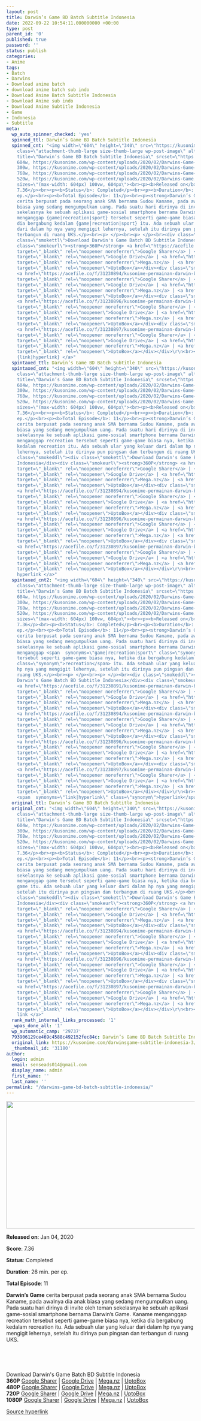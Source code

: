 ```yaml
---
layout: post
title: Darwin’s Game BD Batch Subtitle Indonesia
date: 2022-09-22 10:54:11.000000000 +00:00
type: post
parent_id: '0'
published: true
password: ''
status: publish
categories:
- Anime
tags:
- Batch
- Darwins
- Download anime batch
- download anime batch sub indo
- Download Anime Batch Subtitle Indonesia
- Download Anime sub indo
- Download Anime Subtitle Indonesia
- Game
- Indonesia
- Subtitle
meta:
  wp_auto_spinner_checked: 'yes'
  spinned_ttl: Darwin’s Game BD Batch Subtitle Indonesia
  spinned_cnt: "<img width=\"604\" height=\"340\" src=\"https://kusonime.com/wp-content/uploads/2020/02/Darwins-Game-604x340.jpg\"
    class=\"attachment-thumb-large size-thumb-large wp-post-image\" alt=\"\" loading=\"lazy\"
    title=\"Darwin’s Game BD Batch Subtitle Indonesia\" srcset=\"https://kusonime.com/wp-content/uploads/2020/02/Darwins-Game-604x340.jpg
    604w, https://kusonime.com/wp-content/uploads/2020/02/Darwins-Game-300x169.jpg
    300w, https://kusonime.com/wp-content/uploads/2020/02/Darwins-Game-768x432.jpg
    768w, https://kusonime.com/wp-content/uploads/2020/02/Darwins-Game-520x293.jpg
    520w, https://kusonime.com/wp-content/uploads/2020/02/Darwins-Game.jpg 1000w\"
    sizes=\"(max-width: 604px) 100vw, 604px\"><br><p><b>Released on</b>: Jan 04, 2020</p><br><p><b>Score</b>:
    7.36</p><br><p><b>Status</b>: Completed</p><br><p><b>Duration</b>: 26 min. per
    ep.</p><br><p><b>Total Episode</b>: 11</p><br><p><strong>Darwin’s Game</strong>
    cerita berpusat pada seorang anak SMA bernama Sudou Kaname, pada awalnya dia anak
    biasa yang sedang mengumpulkan uang. Pada suatu hari dirinya di invite oleh teman
    sekelasnya ke sebuah aplikasi game-sosial smartphone bernama Darwin’s Game. Kaname
    menganggap {game|recreation|sport} tersebut seperti game-game biasa nya, ketika
    dia bergabung kedalam {game|recreation|sport} itu. Ada sebuah ular yang keluar
    dari dalam hp nya yang mengigit lehernya, setelah itu dirinya pun pingsan dan
    terbangun di ruang UKS.</p><br><p> </p><br><p> </p><br><div class=\"smokeddl\"><div
    class=\"smokettl\">Download Darwin's Game Batch BD Subtitle Indonesia</div><div
    class=\"smokeurl\"><strong>360P</strong> <a href=\"https://acefile.co/f/31230891/kusonime-permainan-darwin-bd-360p-rar\"
    target=\"_blank\" rel=\"noopener noreferrer\">Google Sharer</a> | <a href=\"https://drive.google.com/uc?export=download&amp;id=1EjHTuLiKmMTefpqnjqWmtH6p3lW35wMQ\"
    target=\"_blank\" rel=\"noopener\">Google Drive</a> | <a href=\"https://mega.nz/file/nNkwFCZY#tyBcPGpE73fH6s4iqUe6t5hT7m1vB1tGjgG_FSeVk2k\"
    target=\"_blank\" rel=\"noopener noreferrer\">Mega.nz</a> | <a href=\"https://uptobox.com/z09r9r48xc4k\"
    target=\"_blank\" rel=\"noopener\">UptoBox</a></div><div class=\"smokeurl\"><strong>480P</strong>
    <a href=\"https://acefile.co/f/31230894/kusonime-permainan-darwin-bd-480p-rar\"
    target=\"_blank\" rel=\"noopener noreferrer\">Google Sharer</a> | <a href=\"https://drive.google.com/uc?export=download&amp;id=1-iyZa0SRX4EfQuDpSKCzqxL7VC3btvBq\"
    target=\"_blank\" rel=\"noopener\">Google Drive</a> | <a href=\"https://mega.nz/file/6BlChSwB#2MBzjsN6Q5MmjgdC5RLOKZntu_vGlnby2aARlP02-0E\"
    target=\"_blank\" rel=\"noopener noreferrer\">Mega.nz</a> | <a href=\"https://uptobox.com/qgt335g3rrwk\"
    target=\"_blank\" rel=\"noopener\">UptoBox</a></div><div class=\"smokeurl\"><strong>720P</strong>
    <a href=\"https://acefile.co/f/31230896/kusonime-permainan-darwin-bd-720p-rar\"
    target=\"_blank\" rel=\"noopener noreferrer\">Google Sharer</a> | <a href=\"https://drive.google.com/uc?export=download&amp;id=1OOGSFEetw9B-czimoN11Qig68SQL8m0n\"
    target=\"_blank\" rel=\"noopener\">Google Drive</a> | <a href=\"https://mega.nz/file/Xc8E3CwJ#fKkAM9a44JEpdO3F8V8RMculjn-GA3lDDrNOanxBE-A\"
    target=\"_blank\" rel=\"noopener noreferrer\">Mega.nz</a> | <a href=\"https://uptobox.com/pi2s0vckc5kw\"
    target=\"_blank\" rel=\"noopener\">UptoBox</a></div><div class=\"smokeurl\"><strong>1080P</strong>
    <a href=\"https://acefile.co/f/31230897/kusonime-permainan-darwin-bd-1080p-rar\"
    target=\"_blank\" rel=\"noopener noreferrer\">Google Sharer</a> | <a href=\"https://drive.google.com/uc?export=download&amp;id=1552Mq76yUT7ieAb5J_etmm0Oqf-qGs28\"
    target=\"_blank\" rel=\"noopener\">Google Drive</a> | <a href=\"https://mega.nz/file/mBtQAYID#TcuxVEqPCS3rHGkjsCPC7h9OawY9bPGBKEcM-RbHkEw\"
    target=\"_blank\" rel=\"noopener noreferrer\">Mega.nz</a> | <a href=\"https://uptobox.com/rc7h2sxk01ij\"
    target=\"_blank\" rel=\"noopener\">UptoBox</a></div></div>\r\n<br><a href=\"https://kusonime.com/darwinsgame-subtitle-indonesia-3/\">Source
    {link|hyperlink} </a>"
  spintaxed_ttl: Darwin’s Game BD Batch Subtitle Indonesia
  spintaxed_cnt: "<img width=\"604\" height=\"340\" src=\"https://kusonime.com/wp-content/uploads/2020/02/Darwins-Game-604x340.jpg\"
    class=\"attachment-thumb-large size-thumb-large wp-post-image\" alt=\"\" loading=\"lazy\"
    title=\"Darwin’s Game BD Batch Subtitle Indonesia\" srcset=\"https://kusonime.com/wp-content/uploads/2020/02/Darwins-Game-604x340.jpg
    604w, https://kusonime.com/wp-content/uploads/2020/02/Darwins-Game-300x169.jpg
    300w, https://kusonime.com/wp-content/uploads/2020/02/Darwins-Game-768x432.jpg
    768w, https://kusonime.com/wp-content/uploads/2020/02/Darwins-Game-520x293.jpg
    520w, https://kusonime.com/wp-content/uploads/2020/02/Darwins-Game.jpg 1000w\"
    sizes=\"(max-width: 604px) 100vw, 604px\"><br><p><b>Released on</b>: Jan 04, 2020</p><br><p><b>Score</b>:
    7.36</p><br><p><b>Status</b>: Completed</p><br><p><b>Duration</b>: 26 min. per
    ep.</p><br><p><b>Total Episode</b>: 11</p><br><p><strong>Darwin’s Game</strong>
    cerita berpusat pada seorang anak SMA bernama Sudou Kaname, pada awalnya dia anak
    biasa yang sedang mengumpulkan uang. Pada suatu hari dirinya di invite oleh teman
    sekelasnya ke sebuah aplikasi game-sosial smartphone bernama Darwin’s Game. Kaname
    menganggap recreation tersebut seperti game-game biasa nya, ketika dia bergabung
    kedalam recreation itu. Ada sebuah ular yang keluar dari dalam hp nya yang mengigit
    lehernya, setelah itu dirinya pun pingsan dan terbangun di ruang UKS.</p><br><p> </p><br><p> </p><br><div
    class=\"smokeddl\"><div class=\"smokettl\">Download Darwin's Game Batch BD Subtitle
    Indonesia</div><div class=\"smokeurl\"><strong>360P</strong> <a href=\"https://acefile.co/f/31230891/kusonime-permainan-darwin-bd-360p-rar\"
    target=\"_blank\" rel=\"noopener noreferrer\">Google Sharer</a> | <a href=\"https://drive.google.com/uc?export=download&amp;id=1EjHTuLiKmMTefpqnjqWmtH6p3lW35wMQ\"
    target=\"_blank\" rel=\"noopener\">Google Drive</a> | <a href=\"https://mega.nz/file/nNkwFCZY#tyBcPGpE73fH6s4iqUe6t5hT7m1vB1tGjgG_FSeVk2k\"
    target=\"_blank\" rel=\"noopener noreferrer\">Mega.nz</a> | <a href=\"https://uptobox.com/z09r9r48xc4k\"
    target=\"_blank\" rel=\"noopener\">UptoBox</a></div><div class=\"smokeurl\"><strong>480P</strong>
    <a href=\"https://acefile.co/f/31230894/kusonime-permainan-darwin-bd-480p-rar\"
    target=\"_blank\" rel=\"noopener noreferrer\">Google Sharer</a> | <a href=\"https://drive.google.com/uc?export=download&amp;id=1-iyZa0SRX4EfQuDpSKCzqxL7VC3btvBq\"
    target=\"_blank\" rel=\"noopener\">Google Drive</a> | <a href=\"https://mega.nz/file/6BlChSwB#2MBzjsN6Q5MmjgdC5RLOKZntu_vGlnby2aARlP02-0E\"
    target=\"_blank\" rel=\"noopener noreferrer\">Mega.nz</a> | <a href=\"https://uptobox.com/qgt335g3rrwk\"
    target=\"_blank\" rel=\"noopener\">UptoBox</a></div><div class=\"smokeurl\"><strong>720P</strong>
    <a href=\"https://acefile.co/f/31230896/kusonime-permainan-darwin-bd-720p-rar\"
    target=\"_blank\" rel=\"noopener noreferrer\">Google Sharer</a> | <a href=\"https://drive.google.com/uc?export=download&amp;id=1OOGSFEetw9B-czimoN11Qig68SQL8m0n\"
    target=\"_blank\" rel=\"noopener\">Google Drive</a> | <a href=\"https://mega.nz/file/Xc8E3CwJ#fKkAM9a44JEpdO3F8V8RMculjn-GA3lDDrNOanxBE-A\"
    target=\"_blank\" rel=\"noopener noreferrer\">Mega.nz</a> | <a href=\"https://uptobox.com/pi2s0vckc5kw\"
    target=\"_blank\" rel=\"noopener\">UptoBox</a></div><div class=\"smokeurl\"><strong>1080P</strong>
    <a href=\"https://acefile.co/f/31230897/kusonime-permainan-darwin-bd-1080p-rar\"
    target=\"_blank\" rel=\"noopener noreferrer\">Google Sharer</a> | <a href=\"https://drive.google.com/uc?export=download&amp;id=1552Mq76yUT7ieAb5J_etmm0Oqf-qGs28\"
    target=\"_blank\" rel=\"noopener\">Google Drive</a> | <a href=\"https://mega.nz/file/mBtQAYID#TcuxVEqPCS3rHGkjsCPC7h9OawY9bPGBKEcM-RbHkEw\"
    target=\"_blank\" rel=\"noopener noreferrer\">Mega.nz</a> | <a href=\"https://uptobox.com/rc7h2sxk01ij\"
    target=\"_blank\" rel=\"noopener\">UptoBox</a></div></div>\r\n<br><a href=\"https://kusonime.com/darwinsgame-subtitle-indonesia-3/\">Source
    hyperlink </a>"
  spintaxed_cnt2: "<img width=\"604\" height=\"340\" src=\"https://kusonime.com/wp-content/uploads/2020/02/Darwins-Game-604x340.jpg\"
    class=\"attachment-thumb-large size-thumb-large wp-post-image\" alt=\"\" loading=\"lazy\"
    title=\"Darwin’s Game BD Batch Subtitle Indonesia\" srcset=\"https://kusonime.com/wp-content/uploads/2020/02/Darwins-Game-604x340.jpg
    604w, https://kusonime.com/wp-content/uploads/2020/02/Darwins-Game-300x169.jpg
    300w, https://kusonime.com/wp-content/uploads/2020/02/Darwins-Game-768x432.jpg
    768w, https://kusonime.com/wp-content/uploads/2020/02/Darwins-Game-520x293.jpg
    520w, https://kusonime.com/wp-content/uploads/2020/02/Darwins-Game.jpg 1000w\"
    sizes=\"(max-width: 604px) 100vw, 604px\"><br><p><b>Released on</b>: Jan 04, 2020</p><br><p><b>Score</b>:
    7.36</p><br><p><b>Status</b>: Completed</p><br><p><b>Duration</b>: 26 min. per
    ep.</p><br><p><b>Total Episode</b>: 11</p><br><p><strong>Darwin’s Game</strong>
    cerita berpusat pada seorang anak SMA bernama Sudou Kaname, pada awalnya dia anak
    biasa yang sedang mengumpulkan uang. Pada suatu hari dirinya di invite oleh teman
    sekelasnya ke sebuah aplikasi game-sosial smartphone bernama Darwin’s Game. Kaname
    menganggap <span  synonyms=\"game|recreation|sport\" class=\"synonym\">recreation</span>
    tersebut seperti game-game biasa nya, ketika dia bergabung kedalam <span  synonyms=\"game|recreation|sport\"
    class=\"synonym\">recreation</span> itu. Ada sebuah ular yang keluar dari dalam
    hp nya yang mengigit lehernya, setelah itu dirinya pun pingsan dan terbangun di
    ruang UKS.</p><br><p> </p><br><p> </p><br><div class=\"smokeddl\"><div class=\"smokettl\">Download
    Darwin's Game Batch BD Subtitle Indonesia</div><div class=\"smokeurl\"><strong>360P</strong>
    <a href=\"https://acefile.co/f/31230891/kusonime-permainan-darwin-bd-360p-rar\"
    target=\"_blank\" rel=\"noopener noreferrer\">Google Sharer</a> | <a href=\"https://drive.google.com/uc?export=download&amp;id=1EjHTuLiKmMTefpqnjqWmtH6p3lW35wMQ\"
    target=\"_blank\" rel=\"noopener\">Google Drive</a> | <a href=\"https://mega.nz/file/nNkwFCZY#tyBcPGpE73fH6s4iqUe6t5hT7m1vB1tGjgG_FSeVk2k\"
    target=\"_blank\" rel=\"noopener noreferrer\">Mega.nz</a> | <a href=\"https://uptobox.com/z09r9r48xc4k\"
    target=\"_blank\" rel=\"noopener\">UptoBox</a></div><div class=\"smokeurl\"><strong>480P</strong>
    <a href=\"https://acefile.co/f/31230894/kusonime-permainan-darwin-bd-480p-rar\"
    target=\"_blank\" rel=\"noopener noreferrer\">Google Sharer</a> | <a href=\"https://drive.google.com/uc?export=download&amp;id=1-iyZa0SRX4EfQuDpSKCzqxL7VC3btvBq\"
    target=\"_blank\" rel=\"noopener\">Google Drive</a> | <a href=\"https://mega.nz/file/6BlChSwB#2MBzjsN6Q5MmjgdC5RLOKZntu_vGlnby2aARlP02-0E\"
    target=\"_blank\" rel=\"noopener noreferrer\">Mega.nz</a> | <a href=\"https://uptobox.com/qgt335g3rrwk\"
    target=\"_blank\" rel=\"noopener\">UptoBox</a></div><div class=\"smokeurl\"><strong>720P</strong>
    <a href=\"https://acefile.co/f/31230896/kusonime-permainan-darwin-bd-720p-rar\"
    target=\"_blank\" rel=\"noopener noreferrer\">Google Sharer</a> | <a href=\"https://drive.google.com/uc?export=download&amp;id=1OOGSFEetw9B-czimoN11Qig68SQL8m0n\"
    target=\"_blank\" rel=\"noopener\">Google Drive</a> | <a href=\"https://mega.nz/file/Xc8E3CwJ#fKkAM9a44JEpdO3F8V8RMculjn-GA3lDDrNOanxBE-A\"
    target=\"_blank\" rel=\"noopener noreferrer\">Mega.nz</a> | <a href=\"https://uptobox.com/pi2s0vckc5kw\"
    target=\"_blank\" rel=\"noopener\">UptoBox</a></div><div class=\"smokeurl\"><strong>1080P</strong>
    <a href=\"https://acefile.co/f/31230897/kusonime-permainan-darwin-bd-1080p-rar\"
    target=\"_blank\" rel=\"noopener noreferrer\">Google Sharer</a> | <a href=\"https://drive.google.com/uc?export=download&amp;id=1552Mq76yUT7ieAb5J_etmm0Oqf-qGs28\"
    target=\"_blank\" rel=\"noopener\">Google Drive</a> | <a href=\"https://mega.nz/file/mBtQAYID#TcuxVEqPCS3rHGkjsCPC7h9OawY9bPGBKEcM-RbHkEw\"
    target=\"_blank\" rel=\"noopener noreferrer\">Mega.nz</a> | <a href=\"https://uptobox.com/rc7h2sxk01ij\"
    target=\"_blank\" rel=\"noopener\">UptoBox</a></div></div>\r\n<br><a href=\"https://kusonime.com/darwinsgame-subtitle-indonesia-3/\">Source
    <span  synonyms=\"link|hyperlink\" class=\"synonym\">hyperlink</span> </a>"
  original_ttl: Darwin’s Game BD Batch Subtitle Indonesia
  original_cnt: "<img width=\"604\" height=\"340\" src=\"https://kusonime.com/wp-content/uploads/2020/02/Darwins-Game-604x340.jpg\"
    class=\"attachment-thumb-large size-thumb-large wp-post-image\" alt=\"\" loading=\"lazy\"
    title=\"Darwin’s Game BD Batch Subtitle Indonesia\" srcset=\"https://kusonime.com/wp-content/uploads/2020/02/Darwins-Game-604x340.jpg
    604w, https://kusonime.com/wp-content/uploads/2020/02/Darwins-Game-300x169.jpg
    300w, https://kusonime.com/wp-content/uploads/2020/02/Darwins-Game-768x432.jpg
    768w, https://kusonime.com/wp-content/uploads/2020/02/Darwins-Game-520x293.jpg
    520w, https://kusonime.com/wp-content/uploads/2020/02/Darwins-Game.jpg 1000w\"
    sizes=\"(max-width: 604px) 100vw, 604px\"><br><p><b>Released on</b>: Jan 04, 2020</p><br><p><b>Score</b>:
    7.36</p><br><p><b>Status</b>: Completed</p><br><p><b>Duration</b>: 26 min. per
    ep.</p><br><p><b>Total Episode</b>: 11</p><br><p><strong>Darwin’s Game</strong>
    cerita berpusat pada seorang anak SMA bernama Sudou Kaname, pada awalnya dia anak
    biasa yang sedang mengumpulkan uang. Pada suatu hari dirinya di invite oleh teman
    sekelasnya ke sebuah aplikasi game-sosial smartphone bernama Darwin’s Game. Kaname
    menganggap game tersebut seperti game-game biasa nya, ketika dia bergabung kedalam
    game itu. Ada sebuah ular yang keluar dari dalam hp nya yang mengigit lehernya,
    setelah itu dirinya pun pingsan dan terbangun di ruang UKS.</p><br><p> </p><br><p> </p><br><div
    class=\"smokeddl\"><div class=\"smokettl\">Download Darwin's Game Batch BD Subtitle
    Indonesia</div><div class=\"smokeurl\"><strong>360P</strong> <a href=\"https://acefile.co/f/31230891/kusonime-permainan-darwin-bd-360p-rar\"
    target=\"_blank\" rel=\"noopener noreferrer\">Google Sharer</a> | <a href=\"https://drive.google.com/uc?export=download&amp;id=1EjHTuLiKmMTefpqnjqWmtH6p3lW35wMQ\"
    target=\"_blank\" rel=\"noopener\">Google Drive</a> | <a href=\"https://mega.nz/file/nNkwFCZY#tyBcPGpE73fH6s4iqUe6t5hT7m1vB1tGjgG_FSeVk2k\"
    target=\"_blank\" rel=\"noopener noreferrer\">Mega.nz</a> | <a href=\"https://uptobox.com/z09r9r48xc4k\"
    target=\"_blank\" rel=\"noopener\">UptoBox</a></div><div class=\"smokeurl\"><strong>480P</strong>
    <a href=\"https://acefile.co/f/31230894/kusonime-permainan-darwin-bd-480p-rar\"
    target=\"_blank\" rel=\"noopener noreferrer\">Google Sharer</a> | <a href=\"https://drive.google.com/uc?export=download&amp;id=1-iyZa0SRX4EfQuDpSKCzqxL7VC3btvBq\"
    target=\"_blank\" rel=\"noopener\">Google Drive</a> | <a href=\"https://mega.nz/file/6BlChSwB#2MBzjsN6Q5MmjgdC5RLOKZntu_vGlnby2aARlP02-0E\"
    target=\"_blank\" rel=\"noopener noreferrer\">Mega.nz</a> | <a href=\"https://uptobox.com/qgt335g3rrwk\"
    target=\"_blank\" rel=\"noopener\">UptoBox</a></div><div class=\"smokeurl\"><strong>720P</strong>
    <a href=\"https://acefile.co/f/31230896/kusonime-permainan-darwin-bd-720p-rar\"
    target=\"_blank\" rel=\"noopener noreferrer\">Google Sharer</a> | <a href=\"https://drive.google.com/uc?export=download&amp;id=1OOGSFEetw9B-czimoN11Qig68SQL8m0n\"
    target=\"_blank\" rel=\"noopener\">Google Drive</a> | <a href=\"https://mega.nz/file/Xc8E3CwJ#fKkAM9a44JEpdO3F8V8RMculjn-GA3lDDrNOanxBE-A\"
    target=\"_blank\" rel=\"noopener noreferrer\">Mega.nz</a> | <a href=\"https://uptobox.com/pi2s0vckc5kw\"
    target=\"_blank\" rel=\"noopener\">UptoBox</a></div><div class=\"smokeurl\"><strong>1080P</strong>
    <a href=\"https://acefile.co/f/31230897/kusonime-permainan-darwin-bd-1080p-rar\"
    target=\"_blank\" rel=\"noopener noreferrer\">Google Sharer</a> | <a href=\"https://drive.google.com/uc?export=download&amp;id=1552Mq76yUT7ieAb5J_etmm0Oqf-qGs28\"
    target=\"_blank\" rel=\"noopener\">Google Drive</a> | <a href=\"https://mega.nz/file/mBtQAYID#TcuxVEqPCS3rHGkjsCPC7h9OawY9bPGBKEcM-RbHkEw\"
    target=\"_blank\" rel=\"noopener noreferrer\">Mega.nz</a> | <a href=\"https://uptobox.com/rc7h2sxk01ij\"
    target=\"_blank\" rel=\"noopener\">UptoBox</a></div></div>\r\n<br><a href=\"https://kusonime.com/darwinsgame-subtitle-indonesia-3/\">Source
    link </a>"
  rank_math_internal_links_processed: '1'
  _wpas_done_all: '1'
  wp_automatic_camp: '29737'
  793906129ce469c4588c492152fec84c: Darwin’s Game BD Batch Subtitle Indonesia
  original_link: https://kusonime.com/darwinsgame-subtitle-indonesia-3/
  _thumbnail_id: '31180'
author:
  login: admin
  email: senseads014@gmail.com
  display_name: admin
  first_name: ''
  last_name: ''
permalink: "/darwins-game-bd-batch-subtitle-indonesia/"
---
```

<p><img width="604" height="340" src="{{ site.baseurl }}/assets/2022/09/Darwins-Game-604x340.jpg" class="attachment-thumb-large size-thumb-large wp-post-image" alt="" loading="lazy" title="Darwin’s Game BD Batch Subtitle Indonesia" srcset="https://kusonime.com/wp-content/uploads/2020/02/Darwins-Game-604x340.jpg 604w, https://kusonime.com/wp-content/uploads/2020/02/Darwins-Game-300x169.jpg 300w, https://kusonime.com/wp-content/uploads/2020/02/Darwins-Game-768x432.jpg 768w, https://kusonime.com/wp-content/uploads/2020/02/Darwins-Game-520x293.jpg 520w, https://kusonime.com/wp-content/uploads/2020/02/Darwins-Game.jpg 1000w" sizes="(max-width: 604px) 100vw, 604px" />
<p><b>Released on</b>: Jan 04, 2020</p>
<p>
<p><b>Score</b>: 7.36</p>
<p>
<p><b>Status</b>: Completed</p>
<p>
<p><b>Duration</b>: 26 min. per ep.</p>
<p>
<p><b>Total Episode</b>: 11</p>
<p>
<p><strong>Darwin’s Game</strong> cerita berpusat pada seorang anak SMA bernama Sudou Kaname, pada awalnya dia anak biasa yang sedang mengumpulkan uang. Pada suatu hari dirinya di invite oleh teman sekelasnya ke sebuah aplikasi game-sosial smartphone bernama Darwin’s Game. Kaname menganggap recreation tersebut seperti game-game biasa nya, ketika dia bergabung kedalam recreation itu. Ada sebuah ular yang keluar dari dalam hp nya yang mengigit lehernya, setelah itu dirinya pun pingsan dan terbangun di ruang UKS.</p>
<p>
<p> </p>
<p>
<p> </p>
<p>
<div class="smokeddl">
<div class="smokettl">Download Darwin's Game Batch BD Subtitle Indonesia</div>
<div class="smokeurl"><strong>360P</strong> <a href="https://acefile.co/f/31230891/kusonime-permainan-darwin-bd-360p-rar" target="_blank" rel="noopener noreferrer">Google Sharer</a> | <a href="https://drive.google.com/uc?export=download&amp;id=1EjHTuLiKmMTefpqnjqWmtH6p3lW35wMQ" target="_blank" rel="noopener">Google Drive</a> | <a href="https://mega.nz/file/nNkwFCZY#tyBcPGpE73fH6s4iqUe6t5hT7m1vB1tGjgG_FSeVk2k" target="_blank" rel="noopener noreferrer">Mega.nz</a> | <a href="https://uptobox.com/z09r9r48xc4k" target="_blank" rel="noopener">UptoBox</a></div>
<div class="smokeurl"><strong>480P</strong> <a href="https://acefile.co/f/31230894/kusonime-permainan-darwin-bd-480p-rar" target="_blank" rel="noopener noreferrer">Google Sharer</a> | <a href="https://drive.google.com/uc?export=download&amp;id=1-iyZa0SRX4EfQuDpSKCzqxL7VC3btvBq" target="_blank" rel="noopener">Google Drive</a> | <a href="https://mega.nz/file/6BlChSwB#2MBzjsN6Q5MmjgdC5RLOKZntu_vGlnby2aARlP02-0E" target="_blank" rel="noopener noreferrer">Mega.nz</a> | <a href="https://uptobox.com/qgt335g3rrwk" target="_blank" rel="noopener">UptoBox</a></div>
<div class="smokeurl"><strong>720P</strong> <a href="https://acefile.co/f/31230896/kusonime-permainan-darwin-bd-720p-rar" target="_blank" rel="noopener noreferrer">Google Sharer</a> | <a href="https://drive.google.com/uc?export=download&amp;id=1OOGSFEetw9B-czimoN11Qig68SQL8m0n" target="_blank" rel="noopener">Google Drive</a> | <a href="https://mega.nz/file/Xc8E3CwJ#fKkAM9a44JEpdO3F8V8RMculjn-GA3lDDrNOanxBE-A" target="_blank" rel="noopener noreferrer">Mega.nz</a> | <a href="https://uptobox.com/pi2s0vckc5kw" target="_blank" rel="noopener">UptoBox</a></div>
<div class="smokeurl"><strong>1080P</strong> <a href="https://acefile.co/f/31230897/kusonime-permainan-darwin-bd-1080p-rar" target="_blank" rel="noopener noreferrer">Google Sharer</a> | <a href="https://drive.google.com/uc?export=download&amp;id=1552Mq76yUT7ieAb5J_etmm0Oqf-qGs28" target="_blank" rel="noopener">Google Drive</a> | <a href="https://mega.nz/file/mBtQAYID#TcuxVEqPCS3rHGkjsCPC7h9OawY9bPGBKEcM-RbHkEw" target="_blank" rel="noopener noreferrer">Mega.nz</a> | <a href="https://uptobox.com/rc7h2sxk01ij" target="_blank" rel="noopener">UptoBox</a></div>
</div>
<p><a href="https://kusonime.com/darwinsgame-subtitle-indonesia-3/">Source hyperlink </a></p>
